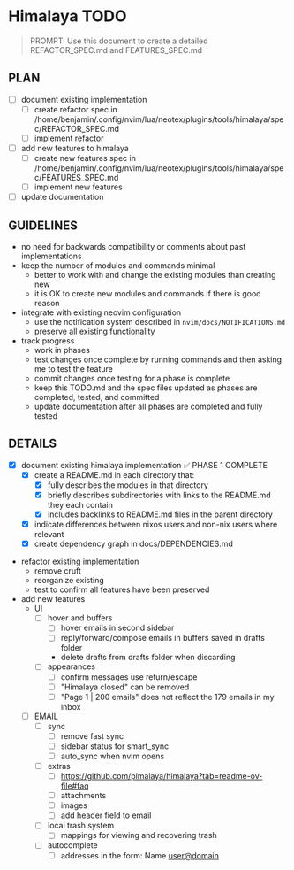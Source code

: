 # Himalaya TODO

> PROMPT: Use this document to create a detailed REFACTOR_SPEC.md and FEATURES_SPEC.md

## PLAN

- [ ] document existing implementation
  - [ ] create refactor spec in /home/benjamin/.config/nvim/lua/neotex/plugins/tools/himalaya/spec/REFACTOR_SPEC.md
  - [ ] implement refactor
- [ ] add new features to himalaya
  - [ ] create new features spec in /home/benjamin/.config/nvim/lua/neotex/plugins/tools/himalaya/spec/FEATURES_SPEC.md
  - [ ] implement new features
- [ ] update documentation

## GUIDELINES

- no need for backwards compatibility or comments about past implementations
- keep the number of modules and commands minimal
  - better to work with and change the existing modules than creating new
  - it is OK to create new modules and commands if there is good reason
- integrate with existing neovim configuration
  - use the notification system described in `nvim/docs/NOTIFICATIONS.md`
  - preserve all existing functionality
- track progress
  - work in phases
  - test changes once complete by running commands and then asking me to test the feature
  - commit changes once testing for a phase is complete
  - keep this TODO.md and the spec files updated as phases are completed, tested, and committed
  - update documentation after all phases are completed and fully tested

## DETAILS

- [x] document existing himalaya implementation ✅ PHASE 1 COMPLETE
  - [x] create a README.md in each directory that:
    - [x] fully describes the modules in that directory
    - [x] briefly describes subdirectories with links to the README.md they each contain
    - [x] includes backlinks to README.md files in the parent directory
  - [x] indicate differences between nixos users and non-nix users where relevant
  - [x] create dependency graph in docs/DEPENDENCIES.md
- refactor existing implementation
  - remove cruft
  - reorganize existing
  - test to confirm all features have been preserved
- add new features
  - UI
    - [ ] hover and buffers
      - [ ] hover emails in second sidebar
      - [ ] reply/forward/compose emails in buffers saved in drafts folder
      - delete drafts from drafts folder when discarding
    - [ ] appearances
      - [ ] confirm messages use return/escape
      - [ ] "Himalaya closed" can be removed
      - [ ] "Page 1 | 200 emails" does not reflect the 179 emails in my inbox
  - [ ] EMAIL
    - [ ] sync
      - [ ] remove fast sync
      - [ ] sidebar status for smart_sync
      - [ ] auto_sync when nvim opens
    - [ ] extras
      - [ ] https://github.com/pimalaya/himalaya?tab=readme-ov-file#faq
      - [ ] attachments
      - [ ] images
      - [ ] add header field to email
    - [ ] local trash system
      - [ ] mappings for viewing and recovering trash
    - [ ] autocomplete
      - [ ] addresses in the form: Name <user@domain>
